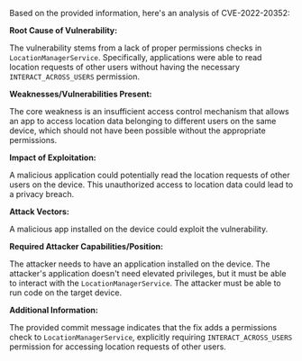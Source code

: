 Based on the provided information, here's an analysis of CVE-2022-20352:

**Root Cause of Vulnerability:**

The vulnerability stems from a lack of proper permissions checks in `LocationManagerService`. Specifically, applications were able to read location requests of other users without having the necessary `INTERACT_ACROSS_USERS` permission.

**Weaknesses/Vulnerabilities Present:**

The core weakness is an insufficient access control mechanism that allows an app to access location data belonging to different users on the same device, which should not have been possible without the appropriate permissions.

**Impact of Exploitation:**

A malicious application could potentially read the location requests of other users on the device. This unauthorized access to location data could lead to a privacy breach.

**Attack Vectors:**

A malicious app installed on the device could exploit the vulnerability.

**Required Attacker Capabilities/Position:**

The attacker needs to have an application installed on the device. The attacker's application doesn't need elevated privileges, but it must be able to interact with the `LocationManagerService`. The attacker must be able to run code on the target device.

**Additional Information:**

The provided commit message indicates that the fix adds a permissions check to `LocationManagerService`, explicitly requiring `INTERACT_ACROSS_USERS` permission for accessing location requests of other users.